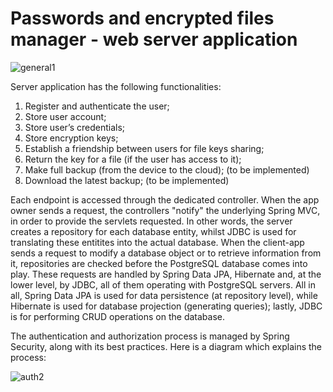 # Passwords and encrypted files manager - web server application
![general1](https://user-images.githubusercontent.com/56108881/149843683-2a042b41-1a40-46cf-b7f9-625fcfbe9d8a.png)

Server application has the following functionalities:
1. Register and authenticate the user;
2. Store user account;
3. Store user’s credentials;
4. Store encryption keys;
5. Establish a friendship between users for file keys sharing;
6. Return the key for a file (if the user has access to it);
7. Make full backup (from the device to the cloud); (to be implemented)
8. Download the latest backup; (to be implemented)

Each endpoint is accessed through the dedicated controller. When the app owner sends a request, the controllers "notify" the underlying Spring MVC, in order to provide the servlets requested. In other words, the server creates a repository for each database entity, whilst JDBC is used for translating these entitites into the actual database. When the client-app sends a request to modify a database object or to retrieve information from it, repositories are checked before the PostgreSQL database comes into play. These requests are handled by Spring Data JPA, Hibernate and, at the lower level, by JDBC, all of them operating with PostgreSQL servers. All in all, Spring Data JPA is used for data persistence (at repository level), while Hibernate is used for database projection (generating queries); lastly, JDBC is for performing CRUD operations on the database.

The authentication and authorization process is managed by Spring Security, along with its best practices. Here is a diagram which explains the process:

![auth2](https://user-images.githubusercontent.com/56108881/149844394-ba94b3d3-b7ec-4837-a53d-9dfdd987972b.jpg)
